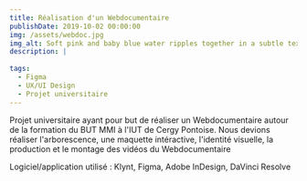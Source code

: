 ```yaml
---
title: Réalisation d'un Webdocumentaire
publishDate: 2019-10-02 00:00:00
img: /assets/webdoc.jpg
img_alt: Soft pink and baby blue water ripples together in a subtle texture.
description: |
  
tags:
  - Figma
  - UX/UI Design
  - Projet universitaire
---
```


Projet universitaire ayant pour but de réaliser un Webdocumentaire autour de la formation du BUT MMI à l'IUT de Cergy Pontoise. Nous devions réaliser l'arborescence, une maquette intéractive, l'identité visuelle, la production et le montage des vidéos du Webdocumentaire

Logiciel/application utilisé : Klynt, Figma, Adobe InDesign, DaVinci Resolve